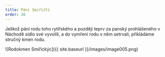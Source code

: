 ```yaml
---
title: Páni Smiřičtí
order: 28
---
```

Jelikož páni rodu toho rytířského a později teprv za panský prohlášeného v Náchodě sídlo své vyvolili, a do vymření rodu v něm setrvali, přikládáme stručný kmen rodu.

![Rodokmen Smiřickýc]({{ site.baseurl }}/images/image005.png)

